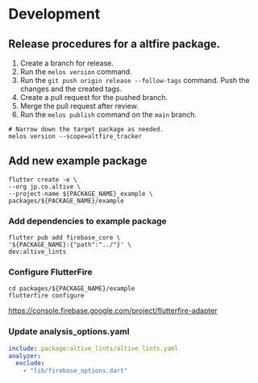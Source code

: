 # Development

## Release procedures for a altfire package.

1. Create a branch for release.
1. Run the `melos version` command.
1. Run the `git push origin release --follow-tags` command. Push the changes and the created tags.
1. Create a pull request for the pushed branch.
1. Merge the pull request after review.
1. Run the `melos publish` command on the `main` branch.

```shell
# Narrow down the target package as needed.
melos version --scope=altfire_tracker
```

## Add new example package

```shell
flutter create -e \
--org jp.co.altive \
--project-name ${PACKAGE_NAME}_example \
packages/${PACKAGE_NAME}/example
```

### Add dependencies to example package

```shell
flutter pub add firebase_core \
'${PACKAGE_NAME}:{"path":"../"}' \
dev:altive_lints 
```

### Configure FlutterFire

```shell
cd packages/${PACKAGE_NAME}/example
flutterfire configure
```

https://console.firebase.google.com/project/flutterfire-adapter

### Update analysis_options.yaml

```yaml
include: package:altive_lints/altive_lints.yaml
analyzer:
  exclude:
    - "lib/firebase_options.dart"
```